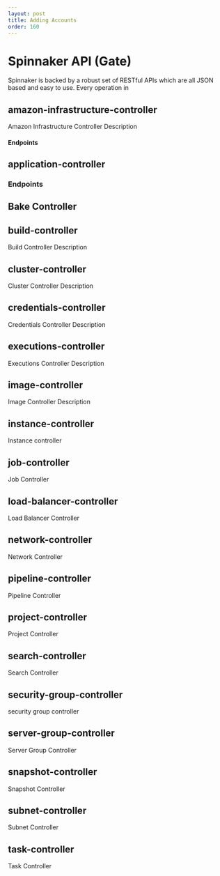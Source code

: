 ```yaml
---
layout: post
title: Adding Accounts
order: 160
---
```

# Spinnaker API (Gate)
Spinnaker is backed by a robust set of RESTful APIs which are all JSON based and easy to use.  Every operation in

## amazon-infrastructure-controller
  Amazon Infrastructure Controller Description

#### Endpoints

## application-controller

### Endpoints


## Bake Controller


## build-controller
Build Controller Description

## cluster-controller
Cluster Controller Description

## credentials-controller
Credentials Controller Description

## executions-controller
Executions Controller Description

## image-controller
Image Controller Description

## instance-controller
Instance controller

## job-controller
Job Controller

## load-balancer-controller
Load Balancer Controller

## network-controller
Network Controller

## pipeline-controller
Pipeline Controller

## project-controller
Project Controller

## search-controller
Search Controller

## security-group-controller
security group controller

## server-group-controller
Server Group Controller

## snapshot-controller
Snapshot Controller

## subnet-controller
Subnet Controller

## task-controller
Task Controller
